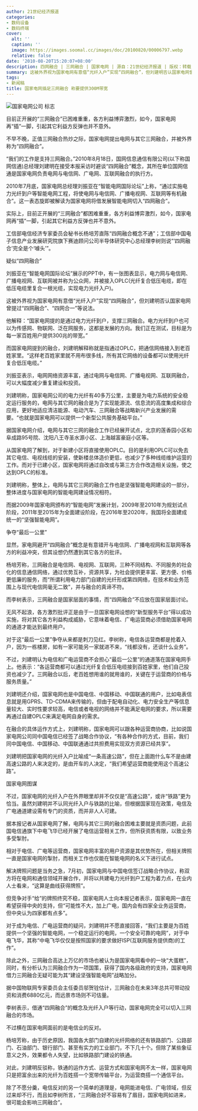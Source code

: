 ```yaml
---
author: 21世纪经济报道
categories:
- 数码设备
- 数码终端
cover:
  alt: ''
  caption: ''
  image: https://images.soomal.cc/images/doc/20100820/00006797.webp
  relative: false
date: '2010-08-20T15:20:07+08:00'
description: 四网融合 | 三网融合 | 国家电网 | 源自：21世纪经济报道 | 版权：转载 |  平均/总评分：10.00/20
summary: 这被外界视为国家电网有意借“光纤入户”实现“四网融合”，但刘建明否认国家电网曾提过“四网融合”、“四网合一”等说法。他解释：“国家电网提的是通过电力光纤到户，支撑三网融合。电力光纤到户也可以为传感网、物联网、泛在网服务，这都是发展的方向。我们正在测试，目标是为每一家百姓用户提供300兆的带宽。”
tags:
- 新闻稿
title: 国家电网插足三网融合 称要提供300M带宽
---
```


![国家电网公司 标志](https://images.soomal.cc/images/doc/20100820/00006797.webp)



目前正开展的“三网融合”已困难重重，各方利益博弈激烈，如今，国家电网再“插”一脚，引起其它利益方反弹也并不意外。



不早不晚，正值三网融合热炒之际，国家电网提出电网与其它三网融合，并被外界称为“四网融合”。



“我们的工作是支持三网融合。”2010年8月18日，国网信息通信有限公司(以下称国网信通)总经理刘建明在接受本报采访时避谈“四网融合”概念，其所在单位国网信通是国家电网负责电网与电信网、广电网、互联网融合的执行方。



2010年7月底，国家电网总经理刘振亚在“智能电网国际论坛”上称，“通过实施电力光纤到户等智能电网工程，将使电网与电信网、广播电视网、互联网等有机融合”。这一表态旋即被解读为国家电网将借发展智能电网切入“四网融合”。



实际上，目前正开展的“三网融合”都困难重重，各方利益博弈激烈，如今，国家电网再“插”一脚，引起其它利益方反弹也并不意外。



工信部电信经济专家委员会秘书长杨培芳直陈“四网融合概念不通”；工信部中国电子信息产业发展研究院旗下赛迪顾问公司半导体研究中心总经理李树则说“‘四网融合’完全是个‘噱头’”。



疑似“四网融合”



刘振亚在“智能电网国际论坛”展示的PPT中，有一张图表显示，电力网与电信网、广播电视网、互联网被并称为公众网，并被接入OPLC(光纤复合低压电缆，即在低压电缆里复合一根光缆，实现电力光纤入户)。



这被外界视为国家电网有意借“光纤入户”实现“四网融合”，但刘建明否认国家电网曾提过“四网融合”、“四网合一”等说法。



他解释：“国家电网提的是通过电力光纤到户，支撑三网融合。电力光纤到户也可以为传感网、物联网、泛在网服务，这都是发展的方向。我们正在测试，目标是为每一家百姓用户提供300兆的带宽。”



而国家电网提到的融合，刘建明解释称就是指通过OPLC，把通信网络接入到老百姓家里。“这样老百姓家里就不用布很多线，所有其它网络的设备都可以使用光纤复合低压电缆。”



刘振亚表示，电网网络资源丰富，通过电网与电信网、广播电视网、互联网融合，可以大幅度减少重复建设和投资。



刘建明称，国家电网公司的电力光纤有40多万公里，主要是为电力系统的安全稳定运行服务的，电网与其它网的融合是为了实现能源流、信息流的高度集成和综合应用，更好地适应清洁能源、电动汽车、三网融合等战略新兴产业发展的需要。“也就是国家电网可以提供一个新型公共服务基础平台。”



据国家电网介绍，电网与其它三网的融合工作已经展开试点，北京的莲香园小区和阜成路95号院、沈阳八王寺圣水源小区、上海越富豪庭小区等。



从国家电网了解到，对于新建小区将直接使用OPLC。目的是利用OPLC可以免去其它电信、电视线缆的安装，使新楼总体造价更低，也减少了多种线缆维护运营的工作。而对于已建小区，国家电网将通过自改或与第三方合作改造相关设施，使之达到OPLC的标准。



刘建明称，整体上，电网与其它三网的融合工作也是坚强智能电网建设的一部分，整体进度与国家电网的智能电网建设情况相符。



而据2009年国家电网颁布的“智能电网”发展计划，2009年至2010年为规划试点阶段，2011年至2015年为全面建设阶段，在2016年至2020年，我国将全面建成统一的“坚强智能电网”。



争夺“最后一公里”



显然，家电网避开“四网融合”概念是有意错开与电信网、广播电视网和互联网等各方的利益冲突，但其设想仍然遭到其它各方的批评。



杨培芳称，三网融合是电信网、电视网、互联网，三种不同结构、不同服务的社会化的信息通信网络，通过优势互补，资源共享，为社会提供更丰富、更方便、价格更低廉的服务，而“所谓利用电力部门自建的光纤形成第四网络，在技术和业务范围上与现代电信网毫无二致”，并与融合的真谛不符。



而李树表示，三网融合是国家层面的事情，而“四网融合”不应放在国家层面讨论。



无风不起浪，各方激烈批评正是由于一旦国家电网设想的“新型服务平台”得以成功实施，将对其它各方利益构成威胁，它意味着电信、广电运营商必须借助国家电网的通道才能达到最终用户。



对于这“最后一公里”争夺从来都是刺刀见红。李树称，电信各运营商都是抢着入户，因为一栋楼房，如有一家可能另一家就进不来，“线都没有，还谈什么业务”。



不过，刘建明认为电信和广电运营商不会担心“最后一公里”的通道落在国家电网手上。他表示：“各运营商都可以通过光纤复合低压电缆接到百姓家里，他们自己投资也减少了。三网融合以后，老百姓想用谁的就用谁的，关键在于运营商的价格与服务质量。”



刘建明还介绍，国家电网也是中国电信、中国移动、中国联通的用户，比如电表信息就是用GPRS、TD-CDMA来传输的，但由于配电自动化、电力安全生产等信息量较大、实时性要求较高，电信或者电视的网络并不能满足电网的要求，所以需要再通过自建OPLC来满足电网自身的需求。



在融合的具体运作方式上，刘建明称，国家电网可以跟各种运营商协商，比如说国家电网公司同中国电信已经签了战略合作协议，“有各种合作的方式，目前，我们同中国电信、中国移动、中国联通通过共担费用实现双方资源已经共享”。



刘建明把国家电网的光纤入户比喻成“一条高速公路”，但在上面跑什么车不是由建高速公路的人来决定的，是由开车的人决定，“我们希望运营商能使用这个高速公路”。



国家电网图谋



不过，国家电网的光纤入户在外界眼里却并不仅仅是“高速公路”，或许“铁路”更为恰当。虽然刘建明并不认同光纤入户与铁路的比喻，但根据国家现在政策，电信及广电通道建设需有专门的资质，而并非人人可建。



据本报记者从国家电网了解，电网与其它三网的融合困难主要就是资质问题，此前国电信通旗下中电飞华已经开展了电信运营相关工作，但所获资质有限，以致业务多受掣肘。



相对于电信、广电等运营商，国家电网丰富的用户资源是其优势所在，但相关牌照一直是国家电网的掣肘，而相关工作也仅能在智能电网的名义下进行试点。



解决牌照问题是当务之急，7月初，国家电网与中国电信签订战略合作协议，称双方将在电网和通信领域开展合作，并将以共建电力光纤到户工程为着力点，在业内人士看来，“这算是曲线获得牌照”。



但竞争对手“给”的牌照终究不稳，国家电网人士向本报记者表示，国家电网一直在希望获得中央的支持，但“可能性不大，加上广电，国内会有四家全业务运营商，但中央认为四家都有点多”。



对于成为电信、广电运营商的疑问，刘建明并不愿直接回答，“我们主要是为百姓提供一个坚强的智能电网，一个稳定运行的电网，一个安全可靠的电网”，对于中电飞华，其称“中电飞华仅仅是按照国家的要求做好ISP(互联网服务提供商)的工作”。



除此之外，三网融合高达上万亿的市场也被认为是国家电网看中的一块“大蛋糕”，同时，有分析认为三网融合作为一项国策，获得了国内各级政府的支持，国家电网借力三网融合无疑可能为其“建设坚强智能电网”战略加分。



据中国物联网专家委员会主任委员邬贺铨估计，三网融合在未来3年总共可带动投资和消费6880亿元，而远景市场则不可估量。



李树表示，借通“四网融合”的概念及光纤入户等行动，国家电网完全可以切入三网融合的市场。



不过横在国家电网面前的是电信业的反对。



杨培芳称，由于历史原因，我国各大部门自建的光纤网络的还有铁路部门、公路部门、石油部门、银行部门、甚至有实力的工业部门，不下几十个。但除了某些象征意义之外，效果都令人失望，比如铁路部门建设的铁通。



对此，刘建明反驳称，铁通的运作方式、运营方式和国家电网不太一样，国家电网只是把富余出来的光纤为百姓搭一个宽带传输平台，为运营商搭一个通信平台。



除了不愿分羹，电信反对的另一个简单的道理是，电网能进电信、广电领域，但反过来却不行，而且如李树所言，“三网融合好不容易有了眉目，国家电网如进来，很可能会影响三网融合”。